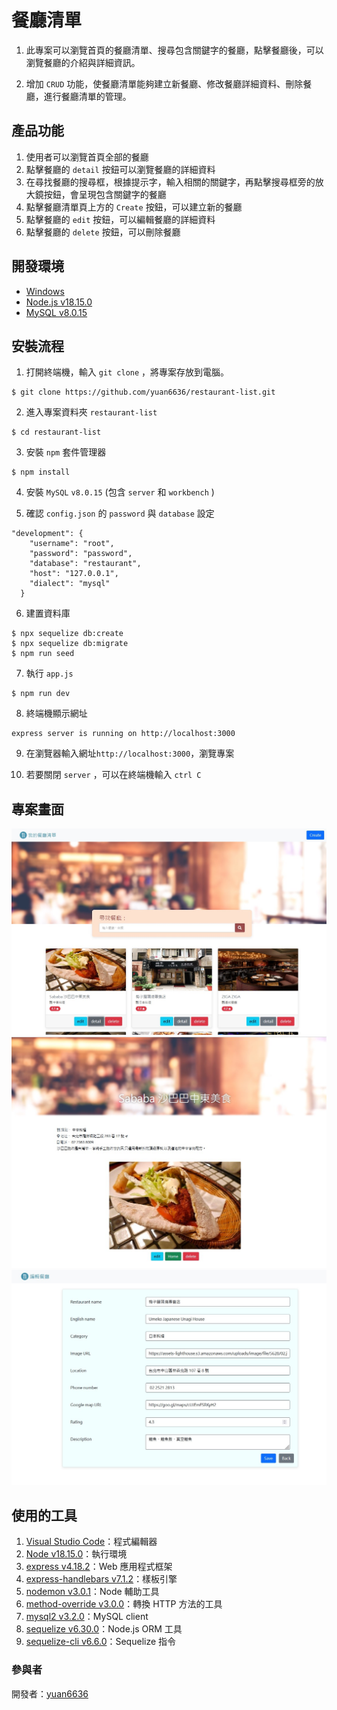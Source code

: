 # 餐廳清單

1. 此專案可以瀏覽首頁的餐廳清單、搜尋包含關鍵字的餐廳，點擊餐廳後，可以瀏覽餐廳的介紹與詳細資訊。
   
2. 增加 `CRUD` 功能，使餐廳清單能夠建立新餐廳、修改餐廳詳細資料、刪除餐廳，進行餐廳清單的管理。

## 產品功能

1. 使用者可以瀏覽首頁全部的餐廳
2. 點擊餐廳的 `detail` 按鈕可以瀏覽餐廳的詳細資料
3. 在尋找餐廳的搜尋框，根據提示字，輸入相關的關鍵字，再點擊搜尋框旁的放大鏡按鈕，會呈現包含關鍵字的餐廳
4. 點擊餐廳清單頁上方的 `Create` 按鈕，可以建立新的餐廳
5. 點擊餐廳的 `edit` 按鈕，可以編輯餐廳的詳細資料
6. 點擊餐廳的 `delete` 按鈕，可以刪除餐廳

## 開發環境

- [Windows](https://www.microsoft.com/zh-tw/windows/windows-11)
- [Node.js v18.15.0](https://nodejs.org/en)
- [MySQL v8.0.15](https://downloads.mysql.com/archives/installer/)

## 安裝流程

1. 打開終端機，輸入 `git clone` ，將專案存放到電腦。

```
$ git clone https://github.com/yuan6636/restaurant-list.git
```

2. 進入專案資料夾 `restaurant-list`

```
$ cd restaurant-list
```

3. 安裝 `npm` 套件管理器

```
$ npm install
```

4. 安裝 `MySQL` `v8.0.15` (包含 `server` 和 `workbench` )


5. 確認 `config.json` 的 `password` 與 `database` 設定

```
"development": {
    "username": "root",
    "password": "password",
    "database": "restaurant",
    "host": "127.0.0.1",
    "dialect": "mysql"
  }
```

6. 建置資料庫
   
```
$ npx sequelize db:create
$ npx sequelize db:migrate
$ npm run seed
```

7. 執行 `app.js`

```
$ npm run dev
```

8. 終端機顯示網址

```
express server is running on http://localhost:3000
```

9. 在瀏覽器輸入網址`http://localhost:3000`，瀏覽專案

10. 若要關閉 `server` ，可以在終端機輸入 `ctrl C`

## 專案畫面

![首頁](https://github.com/yuan6636/restaurant-list/blob/main/public/img/index.jpg)
![詳細資訊](https://github.com/yuan6636/restaurant-list/blob/main/public/img/detail.jpg)
![編輯](https://github.com/yuan6636/restaurant-list/blob/main/public/img/edit.jpg)

## 使用的工具

1. [Visual Studio Code](https://code.visualstudio.com/)：程式編輯器
2. [Node v18.15.0](https://nodejs.org/en)：執行環境
3. [express v4.18.2](https://www.npmjs.com/package/express)：Web 應用程式框架
4. [express-handlebars v7.1.2](https://github.com/express-handlebars/express-handlebars)：樣板引擎
5. [nodemon v3.0.1](https://www.npmjs.com/package/nodemon)：Node 輔助工具
6. [method-override v3.0.0](https://www.npmjs.com/package/method-override)：轉換 HTTP 方法的工具
7. [mysql2 v3.2.0](https://www.npmjs.com/package/mysql2)：MySQL client
8. [sequelize v6.30.0](https://sequelize.org/docs/v6/)：Node.js ORM 工具
9. [sequelize-cli v6.6.0](https://www.npmjs.com/package/sequelize-cli)：Sequelize 指令

### 參與者

開發者：[yuan6636](https://github.com/yuan6636)
